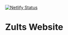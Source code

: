 [![Netlify Status](https://api.netlify.com/api/v1/badges/569cc07b-1449-473b-a586-7eb232f582f4/deploy-status)](https://app.netlify.com/sites/unruffled-jackson-1fa8b9/deploys)

#  Zults Website